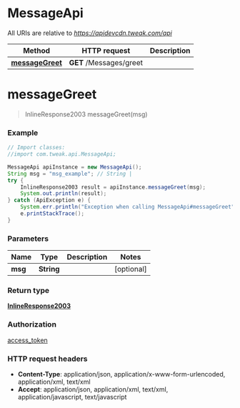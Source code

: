 # MessageApi

All URIs are relative to *https://apidevcdn.tweak.com/api*

Method | HTTP request | Description
------------- | ------------- | -------------
[**messageGreet**](MessageApi.md#messageGreet) | **GET** /Messages/greet | 


<a name="messageGreet"></a>
# **messageGreet**
> InlineResponse2003 messageGreet(msg)



### Example
```java
// Import classes:
//import com.tweak.api.MessageApi;

MessageApi apiInstance = new MessageApi();
String msg = "msg_example"; // String | 
try {
    InlineResponse2003 result = apiInstance.messageGreet(msg);
    System.out.println(result);
} catch (ApiException e) {
    System.err.println("Exception when calling MessageApi#messageGreet");
    e.printStackTrace();
}
```

### Parameters

Name | Type | Description  | Notes
------------- | ------------- | ------------- | -------------
 **msg** | **String**|  | [optional]

### Return type

[**InlineResponse2003**](InlineResponse2003.md)

### Authorization

[access_token](../README.md#access_token)

### HTTP request headers

 - **Content-Type**: application/json, application/x-www-form-urlencoded, application/xml, text/xml
 - **Accept**: application/json, application/xml, text/xml, application/javascript, text/javascript

